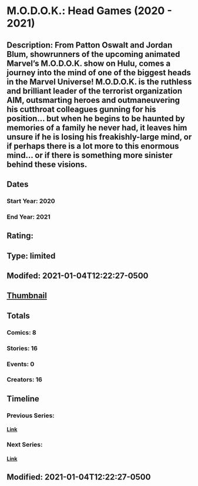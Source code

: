 # M.O.D.O.K.: Head Games (2020 - 2021)
## Description: From Patton Oswalt and Jordan Blum, showrunners of the upcoming animated Marvel’s M.O.D.O.K. show on Hulu, comes a journey into the mind of one of the biggest heads in the Marvel Universe! M.O.D.O.K. is the ruthless and brilliant leader of the terrorist organization AIM, outsmarting heroes and outmaneuvering his cutthroat colleagues gunning for his position… but when he begins to be haunted by memories of a family he never had, it leaves him unsure if he is losing his freakishly-large mind, or if perhaps there is a lot more to this enormous mind… or if there is something more sinister behind these visions. 
## Dates
### Start Year: 2020
### End Year: 2021
## Rating: 
## Type: limited
## Modifed: 2021-01-04T12:22:27-0500
## [Thumbnail](http://i.annihil.us/u/prod/marvel/i/mg/9/80/5ff34e8011a9f.jpg)
## Totals
### Comics: 8
### Stories: 16
### Events: 0
### Creators: 16
## Timeline
### Previous Series: 
#### [Link]()
### Next Series: 
#### [Link]()
## Modified: 2021-01-04T12:22:27-0500